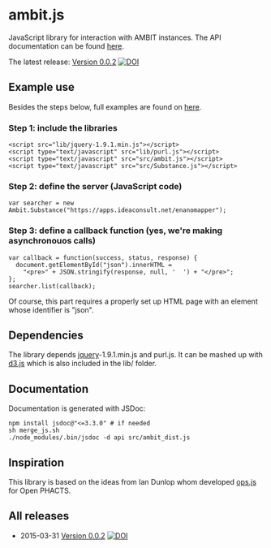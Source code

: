 # ambit.js
JavaScript library for interaction with AMBIT instances. The API documentation can be found [here](http://enanomapper.github.io/ambit.js/api/).

The latest release: [Version 0.0.2](https://github.com/enanomapper/ambit.js/releases/tag/v0.0.2) [![DOI](https://zenodo.org/badge/doi/10.5281/zenodo.16517.svg)](http://dx.doi.org/10.5281/zenodo.16517)

## Example use

Besides the steps below, full examples are found on [here](http://enanomapper.github.io/ambit.js/).

### Step 1: include the libraries

    <script src="lib/jquery-1.9.1.min.js"></script>
    <script type="text/javascript" src="lib/purl.js"></script>
    <script type="text/javascript" src="src/ambit.js"></script>
    <script type="text/javascript" src="src/Substance.js"></script>

### Step 2: define the server (JavaScript code)

    var searcher = new Ambit.Substance("https://apps.ideaconsult.net/enanomapper");

### Step 3: define a callback function (yes, we're making asynchronouos calls)

    var callback = function(success, status, response) {
      document.getElementById("json").innerHTML =
        "<pre>" + JSON.stringify(response, null, '  ') + "</pre>";
    };
    searcher.list(callback);

Of course, this part requires a properly set up HTML page with an element whose identifier is "json".

## Dependencies
The library depends [jquery](http://jquery.com/)-1.9.1.min.js	and purl.js. It can be mashed up with [d3.js](http://d3js.org/) which is also included in the lib/ folder.

## Documentation
Documentation is generated with JSDoc:

    npm install jsdoc@"<=3.3.0" # if needed
    sh merge_js.sh
    ./node_modules/.bin/jsdoc -d api src/ambit_dist.js

## Inspiration
This library is based on the ideas from Ian Dunlop whom developed [ops.js](https://github.com/openphacts/ops.js) for Open PHACTS.

## All releases

* 2015-03-31 [Version 0.0.2](https://github.com/enanomapper/ambit.js/releases/tag/v0.0.2) [![DOI](https://zenodo.org/badge/doi/10.5281/zenodo.16517.svg)](http://dx.doi.org/10.5281/zenodo.16517)

